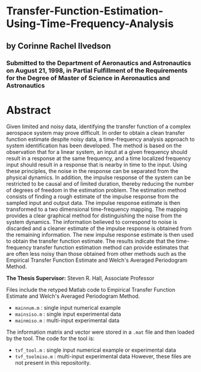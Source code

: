# Transfer-Function-Estimation-Using-Time-Frequency-Analysis
## by Corinne Rachel Ilvedson

### Submitted to the Department of Aeronautics and Astronautics on August 21, 1998, in Partial Fulfillment of the Requirements for the Degree of Master of Science in Aeronautics and Astronautics

# Abstract
Given limited and noisy data, identifying the transfer function of a complex aerospace system may prove difficult. In order to obtain a clean transfer function estimate despite noisy data, a time-frequency analysis approach to system identification has been developed. The method is based on the observation that for a linear system, an input at a given frequency should result in a response at the same frequency, and a time localized frequency input should result in a response that is nearby in time to the input. Using these principles, the noise in the response can be separated from the physical dynamics. In addition, the impulse response of the system can be restricted to be causal and of limited duration, thereby reducing the number of degrees of freedom in the estimation problem. The estimation method consists of finding a rough estimate of the impulse response from the sampled input and output data. The impulse response estimate is then transformed to a two dimensional time-frequency mapping. The mapping provides a clear graphical method for distinguishing the noise from the system dynamics. The information believed to correspond to noise is discarded and a cleaner estimate of the impulse response is obtained from the remaining information. The new impulse response estimate is then used to obtain the transfer function estimate. The results indicate that the time-frequency transfer function estimation method can provide estimates that are often less noisy than those obtained from other methods such as the Empirical Transfer Function Estimate and Welch's Averaged Periodogram Method.

**The Thesis Supervisor:** Steven R. Hall, Associate Professor

Files include the retyped Matlab code to Empirical Transfer Function Estimate and Welch's Averaged Periodogram Method.

- `mainnum.m` : single input numerical example
- `mainsiso.m` : single input experimental data
- `mainmiso.m` : multi-input experimental data

The information matrix and vector were stored in a `.mat` file and then loaded by the tool. The code for the tool is:
- `tvf_tool.m` : single input numerical example or experimental data
- `tvf_toolmiso.m` : multi-input experimental data
 However, these files are not present in this repositority.